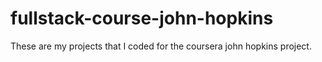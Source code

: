 # fullstack-course-john-hopkins
These are my projects that I coded for the coursera john hopkins project.